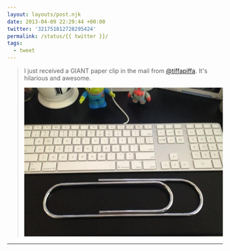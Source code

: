 ```yaml
---
layout: layouts/post.njk
date: 2013-04-09 22:29:44 +00:00
twitter: '321751812728295424'
permalink: /status/{{ twitter }}/
tags: 
  - tweet
---
```


> I just received a GIANT paper clip in the mail from [@tiffapiffa](https://twitter.com/tiffapiffa). It's hilarious and awesome. 
> 
> ![huge paperclip the size of a keyboard](/img/321751812728295424-BHcXkagCEAAvDws.jpg)

---
